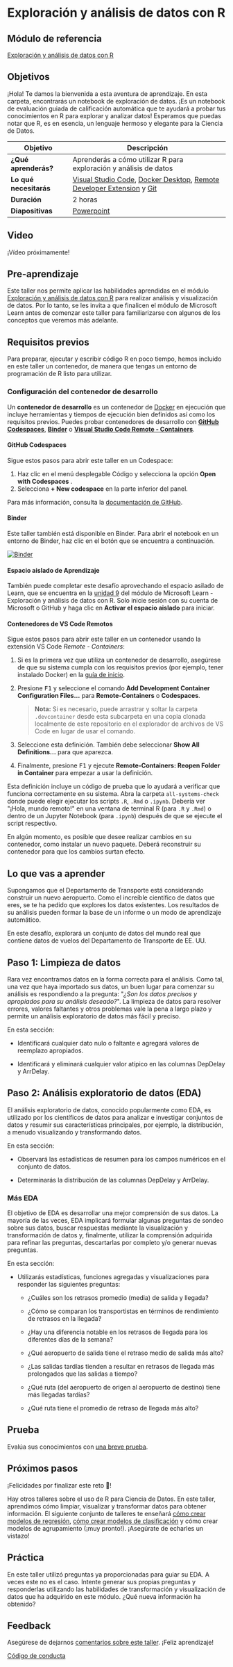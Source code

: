 # Exploración y análisis de datos con R

## Módulo de referencia
[Exploración y análisis de datos con R](https://docs.microsoft.com/es-es/learn/modules/explore-analyze-data-with-r/?WT.mc_id=academic-59300-cacaste)

## Objetivos

¡Hola! Te damos la bienvenida a esta aventura de aprendizaje. En esta carpeta, encontrarás un notebook de exploración de datos. ¡Es un notebook de evaluación guiada de calificación automática que te ayudará a probar tus conocimientos en R para explorar y analizar datos! Esperamos que puedas notar que R, es en esencia, un lenguaje hermoso y elegante para la Ciencia de Datos.


| **Objetivo**                      | Descripción                                    |
| ----------------------------- | -----------------------------------------------|
| **¿Qué aprenderás?**       | Aprenderás a cómo utilizar R para exploración y análisis de datos          |
| **Lo qué necesitarás**          | [Visual Studio Code](https://code.visualstudio.com?WT.mc_id=academic-59300-cacaste), [Docker Desktop](https://www.docker.com/products/docker-desktop), [Remote Developer Extension](https://aka.ms/vscode-remote/download/extension) y [Git](https://git-scm.com/downloads) |
| **Duración**                  | 2 horas                                      |
| **Diapositivas**                    | [Powerpoint](./slides.pptx)                                |

## Video

¡Vídeo próximamente!
<!--- 
🎥 Haga clic en esta imagen para ver a Carlotta guiarlo a través del material del taller y para obtener algunos consejos sobre cómo impartir este mismo.

---> 
## Pre-aprendizaje

Este taller nos permite aplicar las habilidades aprendidas en el módulo [Exploración y análisis de datos con R](https://docs.microsoft.com/es-es/learn/modules/explore-analyze-data-with-r/?WT.mc_id=academic-59300-cacaste) para realizar análisis y visualización de datos. Por lo tanto, se les invita a que finalicen el módulo de Microsoft Learn antes de comenzar este taller para familiarizarse con algunos de los conceptos que veremos más adelante.

## Requisitos previos

Para preparar, ejecutar y escribir código R en poco tiempo, hemos incluido en este taller un contenedor, de manera que tengas un entorno de programación de R listo para utilizar.

### Configuración del contenedor de desarrollo

Un **contenedor de desarrollo** es un contenedor de [Docker](https://www.docker.com) en ejecución que incluye herramientas y tiempos de ejecución bien definidos así como los requisitos previos. Puedes probar contenedores de desarrollo con **[GitHub Codespaces](https://github.com/features/codespaces)**, **[Binder](https://mybinder.org/)** o **[Visual Studio Code Remote - Containers](https://aka.ms/vscode-remote/containers)**.

#### GitHub Codespaces
Sigue estos pasos para abrir este taller en un Codespace:
1. Haz clic en el menú desplegable Código y selecciona la opción **Open with Codespaces** .
2. Selecciona **+ New codespace** en la parte inferior del panel.

Para más información, consulta la [documentación de GitHub](https://docs.github.com/en/free-pro-team@latest/github/developing-online-with-codespaces/creating-a-codespace#creating-a-codespace).

#### Binder
Este taller también está disponible en Binder. Para abrir el notebook en un entorno de Binder, haz clic en el botón que se encuentra a continuación.

[![Binder](https://mybinder.org/badge_logo.svg)](https://mybinder.org/v2/gh/carlotta94c/workshop-library/workshop-binding?labpath=%2Ffull%2Fexplore-analyze-data-with-R%2Fsolution%2Fchallenge-Data_Exploration.ipynb)

#### Espacio aislado de Aprendizaje
También puede completar este desafío aprovechando el espacio asilado de Learn, que se encuentra en la [unidad 9](https://docs.microsoft.com/es-es/learn/modules/explore-analyze-data-with-r/9-challenge-data-exploration) del módulo de Microsoft Learn -  Exploración y análisis de datos con R. Solo inicie sesión con su cuenta de Microsoft o GitHub y haga clic en **Activar el espacio aislado** para iniciar.

#### Contenedores de VS Code Remotos
Sigue estos pasos para abrir este taller en un contenedor usando la extensión VS Code _Remote - Containers_:

1. Si es la primera vez que utiliza un contenedor de desarrollo, asegúrese de que su sistema cumpla con los requisitos previos (por ejemplo, tener instalado Docker) en la [guía de inicio](https://aka.ms/vscode-remote/containers/getting-started).

2. Presione <kbd>F1</kbd> y seleccione el comando **Add Development Container Configuration Files...** para **Remote-Containers** o **Codespaces**.

   > **Nota:** Si es necesario, puede arrastrar y soltar la carpeta `.devcontainer` desde esta subcarpeta en una copia clonada localmente de este repositorio en el explorador de archivos de VS Code en lugar de usar el comando.

3. Seleccione esta definición. También debe seleccionar **Show All Definitions...** para que aparezca.

4. Finalmente, presione <kbd>F1</kbd> y ejecute **Remote-Containers: Reopen Folder in Container** para empezar a usar la definición.

Esta definición incluye un código de prueba que lo ayudará a verificar que funciona correctamente en su sistema. Abra la carpeta `all-systems-check` donde puede elegir ejecutar los scripts `.R`, `.Rmd` o `.ipynb`. Debería ver "¡Hola, mundo remoto!" en una ventana de terminal R (para `.R` y `.Rmd`) o dentro de un Jupyter Notebook (para `.ipynb`) después de que se ejecute el script respectivo.

En algún momento, es posible que desee realizar cambios en su contenedor, como instalar un nuevo paquete. Deberá reconstruir su contenedor para que los cambios surtan efecto.

## Lo que vas a aprender

Supongamos que el Departamento de Transporte está considerando construir un nuevo aeropuerto. Como el increíble científico de datos que eres, se te ha pedido que explores los datos existentes. Los resultados de su análisis pueden formar la base de un informe o un modo de aprendizaje automático.

En este desafío, explorará un conjunto de datos del mundo real que contiene datos de vuelos del Departamento de Transporte de EE. UU.

## Paso 1: Limpieza de datos

Rara vez encontramos datos en la forma correcta para el análisis. Como tal, una vez que haya importado sus datos, un buen lugar para comenzar su análisis es respondiendo a la pregunta: "_¿Son los datos precisos y apropiados para su análisis deseado?_". La limpieza de datos para resolver errores, valores faltantes y otros problemas vale la pena a largo plazo y permite un análisis exploratorio de datos más fácil y preciso.

En esta sección:

- Identificará cualquier dato nulo o faltante e agregará valores de reemplazo apropiados.

- Identificará y eliminará cualquier valor atípico en las columnas DepDelay y ArrDelay.

## Paso 2: Análisis exploratorio de datos (EDA)

El análisis exploratorio de datos, conocido popularmente como EDA, es utilizado por los científicos de datos  para analizar e investigar conjuntos de datos y resumir sus características principales, por ejemplo, la distribución, a menudo visualizando y transformando datos.


En esta sección:

- Observará las estadísticas de resumen para los campos numéricos en el conjunto de datos.

- Determinarás la distribución de las columnas DepDelay y ArrDelay.


### Más EDA

El objetivo de EDA es desarrollar una mejor comprensión de sus datos. La mayoría de las veces, EDA implicará formular algunas preguntas de sondeo sobre sus datos, buscar respuestas mediante la visualización y transformación de datos y, finalmente, utilizar la comprensión adquirida para refinar las preguntas, descartarlas por completo y/o generar nuevas preguntas.

En esta sección:

- Utilizarás estadísticas, funciones agregadas y visualizaciones para responder las siguientes preguntas:

    - ¿Cuáles son los retrasos promedio (media) de salida y llegada?

    - ¿Cómo se comparan los transportistas en términos de rendimiento de retrasos en la llegada?

    - ¿Hay una diferencia notable en los retrasos de llegada para los diferentes días de la semana?

     - ¿Qué aeropuerto de salida tiene el retraso medio de salida más alto?

     - ¿Las salidas tardías tienden a resultar en retrasos de llegada más prolongados que las salidas a tiempo?

     - ¿Qué ruta (del aeropuerto de origen al aeropuerto de destino) tiene más llegadas tardías?

     - ¿Qué ruta tiene el promedio de retraso de llegada más alto?

## Prueba

Evalúa sus conocimientos con [una breve prueba](https://docs.microsoft.com/en-us/learn/modules/explore-analyze-data-with-r/8-knowledge-check).

## Próximos pasos

¡Felicidades por finalizar este reto 🏅!

Hay otros talleres sobre el uso de R para Ciencia de Datos. En este taller, aprendimos cómo limpiar, visualizar y transformar datos para obtener información. El siguiente conjunto de talleres te enseñará [cómo crear modelos de regresión](../../../intro-regression-R-tidymodels/), [cómo crear modelos de clasificación](../../../intro-classification-R-tidymodels/) y cómo crear modelos de agrupamiento (¡muy pronto!). ¡Asegúrate de echarles un vistazo!

## Práctica

En este taller utilizó preguntas ya proporcionadas para guiar su EDA. A veces este no es el caso. Intente generar sus propias preguntas y responderlas utilizando las habilidades de transformación y visualización de datos que ha adquirido en este módulo. ¿Qué nueva información ha obtenido?


## Feedback

Asegúrese de dejarnos [comentarios sobre este taller](https://forms.office.com/r/MdhJWMZthR). ¡Feliz aprendizaje!

[Código de conducta](../../../../CODE_OF_CONDUCT.md)
